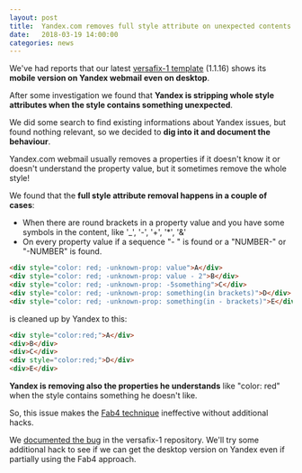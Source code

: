 ```yaml
---
layout: post
title:  Yandex.com removes full style attribute on unexpected contents
date:   2018-03-19 14:00:00
categories: news
---
```


We've had reports that our latest [versafix-1 template](https://github.com/voidlabs/versafix-template/releases/tag/v1.1.16) (1.1.16) shows its **mobile version on Yandex webmail even on desktop**.

After some investigation we found that **Yandex is stripping whole style attributes when the style contains something unexpected**.

We did some search to find existing informations about Yandex issues, but found nothing relevant, so we decided to **dig into it and document the behaviour**.

Yandex.com webmail usually removes a properties if it doesn't know it or doesn't understand the property value, but it sometimes remove the whole style!

We found that the **full style attribute removal happens in a couple of cases**:

- When there are round brackets in a property value and you have some symbols in the content, like '\_', '-', '+', '\*', '&'
- On every property value if a sequence "- " is found or a "NUMBER-" or "-NUMBER" is found.

```html
<div style="color: red; -unknown-prop: value">A</div>
<div style="color: red; -unknown-prop: value - 2">B</div>
<div style="color: red; -unknown-prop: -5something">C</div>
<div style="color: red; -unknown-prop: something(in brackets)">D</div>
<div style="color: red; -unknown-prop: something(in - brackets)">E</div>
```

is cleaned up by Yandex to this:

```html
<div style="color:red;">A</div>
<div>B</div>
<div>C</div>
<div style="color:red;">D</div>
<div>E</div>
```

**Yandex is removing also the properties he understands** like "color: red" when the style contains something he doesn't like.

So, this issue makes the [Fab4 technique](https://mosaico.io/email-client-tricks/fab4-responsive-beyond-gmail/) ineffective without additional hacks.

We [documented the bug](https://github.com/voidlabs/versafix-template/issues/1) in the versafix-1 repository. We'll try some additional hack to see if we can get the desktop version on Yandex even if partially using the Fab4 approach.
